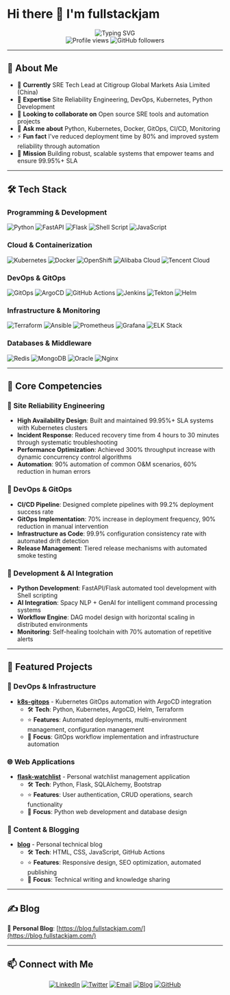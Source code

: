 # Hi there 👋 I'm fullstackjam

<div align="center">
  <img src="https://readme-typing-svg.herokuapp.com?font=Fira+Code&pause=1000&color=2F81F7&center=true&vCenter=true&width=435&lines=SRE+%26+DevOps+Engineer;Python+Developer;Kubernetes+Expert;GitOps+Specialist" alt="Typing SVG" />
</div>

<div align="center">
  <img src="https://komarev.com/ghpvc/?username=fullstackjam&label=Profile%20views&color=0e75b6&style=flat" alt="Profile views" />
  <img src="https://img.shields.io/github/followers/fullstackjam?label=Followers&style=social" alt="GitHub followers" />
</div>

---

## 🚀 About Me

- 🔭 **Currently** SRE Tech Lead at Citigroup Global Markets Asia Limited (China)
- 🌱 **Expertise** Site Reliability Engineering, DevOps, Kubernetes, Python Development
- 👯 **Looking to collaborate on** Open source SRE tools and automation projects
- 💬 **Ask me about** Python, Kubernetes, Docker, GitOps, CI/CD, Monitoring
- ⚡ **Fun fact** I've reduced deployment time by 80% and improved system reliability through automation
- 🎯 **Mission** Building robust, scalable systems that empower teams and ensure 99.95%+ SLA

---

## 🛠 Tech Stack

### Programming & Development
![Python](https://img.shields.io/badge/Python-3776AB?logo=python&logoColor=white)
![FastAPI](https://img.shields.io/badge/FastAPI-009688?logo=fastapi&logoColor=white)
![Flask](https://img.shields.io/badge/Flask-000000?logo=flask&logoColor=white)
![Shell Script](https://img.shields.io/badge/Shell_Script-89e051?logo=gnu-bash&logoColor=white)
![JavaScript](https://img.shields.io/badge/JavaScript-F7DF1E?logo=javascript&logoColor=black)

### Cloud & Containerization
![Kubernetes](https://img.shields.io/badge/Kubernetes-326CE5?logo=kubernetes&logoColor=white)
![Docker](https://img.shields.io/badge/Docker-2496ED?logo=docker&logoColor=white)
![OpenShift](https://img.shields.io/badge/OpenShift-EE0000?logo=red-hat-openshift&logoColor=white)
![Alibaba Cloud](https://img.shields.io/badge/Alibaba_Cloud-FF6A00?logo=alibaba-cloud&logoColor=white)
![Tencent Cloud](https://img.shields.io/badge/Tencent_Cloud-006EFF?logo=tencent-cloud&logoColor=white)

### DevOps & GitOps
![GitOps](https://img.shields.io/badge/GitOps-F1502F?logo=git&logoColor=white)
![ArgoCD](https://img.shields.io/badge/ArgoCD-EF7B4D?logo=argo&logoColor=white)
![GitHub Actions](https://img.shields.io/badge/GitHub_Actions-2088FF?logo=github-actions&logoColor=white)
![Jenkins](https://img.shields.io/badge/Jenkins-D24939?logo=jenkins&logoColor=white)
![Tekton](https://img.shields.io/badge/Tekton-FF6C37?logo=tekton&logoColor=white)
![Helm](https://img.shields.io/badge/Helm-0F1689?logo=helm&logoColor=white)

### Infrastructure & Monitoring
![Terraform](https://img.shields.io/badge/Terraform-623CE4?logo=terraform&logoColor=white)
![Ansible](https://img.shields.io/badge/Ansible-EE0000?logo=ansible&logoColor=white)
![Prometheus](https://img.shields.io/badge/Prometheus-E6522C?logo=prometheus&logoColor=white)
![Grafana](https://img.shields.io/badge/Grafana-F46800?logo=grafana&logoColor=white)
![ELK Stack](https://img.shields.io/badge/ELK_Stack-005571?logo=elastic&logoColor=white)

### Databases & Middleware
![Redis](https://img.shields.io/badge/Redis-DC382D?logo=redis&logoColor=white)
![MongoDB](https://img.shields.io/badge/MongoDB-47A248?logo=mongodb&logoColor=white)
![Oracle](https://img.shields.io/badge/Oracle-F80000?logo=oracle&logoColor=white)
![Nginx](https://img.shields.io/badge/Nginx-009639?logo=nginx&logoColor=white)

---

## 💼 Core Competencies

### 🎯 Site Reliability Engineering
- **High Availability Design**: Built and maintained 99.95%+ SLA systems with Kubernetes clusters
- **Incident Response**: Reduced recovery time from 4 hours to 30 minutes through systematic troubleshooting
- **Performance Optimization**: Achieved 300% throughput increase with dynamic concurrency control algorithms
- **Automation**: 90% automation of common O&M scenarios, 60% reduction in human errors

### 🔄 DevOps & GitOps
- **CI/CD Pipeline**: Designed complete pipelines with 99.2% deployment success rate
- **GitOps Implementation**: 70% increase in deployment frequency, 90% reduction in manual intervention
- **Infrastructure as Code**: 99.9% configuration consistency rate with automated drift detection
- **Release Management**: Tiered release mechanisms with automated smoke testing

### 🤖 Development & AI Integration
- **Python Development**: FastAPI/Flask automated tool development with Shell scripting
- **AI Integration**: Spacy NLP + GenAI for intelligent command processing systems
- **Workflow Engine**: DAG model design with horizontal scaling in distributed environments
- **Monitoring**: Self-healing toolchain with 70% automation of repetitive alerts

---

## 🚀 Featured Projects

### 🔧 DevOps & Infrastructure
- **[k8s-gitops](https://github.com/fullstackjam/k8s-gitops)** - Kubernetes GitOps automation with ArgoCD integration
  - 🛠️ **Tech**: Python, Kubernetes, ArgoCD, Helm, Terraform
  - ⭐ **Features**: Automated deployments, multi-environment management, configuration management
  - 🎯 **Focus**: GitOps workflow implementation and infrastructure automation

### 🌐 Web Applications  

- **[flask-watchlist](https://github.com/fullstackjam/flask-watchlist)** - Personal watchlist management application
  - 🛠️ **Tech**: Python, Flask, SQLAlchemy, Bootstrap
  - ⭐ **Features**: User authentication, CRUD operations, search functionality
  - 🎯 **Focus**: Python web development and database design

### 📝 Content & Blogging
- **[blog](https://github.com/fullstackjam/blog)** - Personal technical blog
  - 🛠️ **Tech**: HTML, CSS, JavaScript, GitHub Actions
  - ⭐ **Features**: Responsive design, SEO optimization, automated publishing
  - 🎯 **Focus**: Technical writing and knowledge sharing

---

## ✍️ Blog

📝 **Personal Blog**: [https://blog.fullstackjam.com/](https://blog.fullstackjam.com/)

---

## 📫 Connect with Me

<div align="center">

[![LinkedIn](https://img.shields.io/badge/LinkedIn-0077B5?style=for-the-badge&logo=linkedin&logoColor=white)](https://www.linkedin.com/in/jam-ma-a817b5239/)
[![Twitter](https://img.shields.io/badge/Twitter-1DA1F2?style=for-the-badge&logo=twitter&logoColor=white)](https://x.com/fullstackjam)
[![Email](https://img.shields.io/badge/Email-D14836?style=for-the-badge&logo=gmail&logoColor=white)](mailto:fullstackjam@outlook.com)
[![Blog](https://img.shields.io/badge/Blog-FF5722?style=for-the-badge&logo=blogger&logoColor=white)](https://blog.fullstackjam.com/)
[![GitHub](https://img.shields.io/badge/GitHub-100000?style=for-the-badge&logo=github&logoColor=white)](https://github.com/fullstackjam)

</div>
